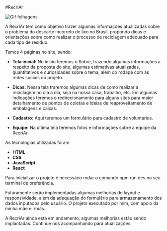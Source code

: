 #RecriAr

![Gif folhagens](https://c.tenor.com/mbdpCOfomOwAAAAC/anime-aesthetic.gif)

A RecriAr tem como objetivo trazer algumas informações atualizadas sobre o problema do descarte incorreto de lixo no Brasil, propondo dicas e orientações sobre como realizar o processo de reciclagem adequado para cada tipo de resíduo.

Temos 4 páginas no site, sendo:

* **Tela inicial:** No início teremos o Sobre, trazendo algumas informações a respeito da proposta do site, algumas estimativas atualizadas, quantitativos e curiosidades sobre o tema, além do rodapé com as redes sociais do projeto.

* **Dicas:** Nessa tela traremos algumas dicas de como realizar a reciclagem no dia a dia, seja na nossa casa, trabalho, etc. Em algumas indicações teremos o redirecionamento para alguns sites para maior detalhamento de pontos de coletas e ideias de reaproveitamento de embalagens e caixas. 

* **Cadastro:** Aqui teremos um formulário para cadastro de voluntários.

* **Equipe:** Na última tela teremos fotos e informações sobre a equipe da RecriAr.

As tecnologias utilizadas foram:

* **HTML**
* **CSS**
* **JavaScript**
* **React**

Para inicializar o projeto é necessário rodar o comando npm run dev no seu terminal de preferência.

Futuramente serão implementadas algumas melhorias de layout e responsividade, além da adequação do formulário para armazenamento dos dados inputados pelo usuário. O projeto executado por mim, com apoio da minha mãe e irmãs.

A RecriAr ainda está em andamento, algumas melhorias estão sendo implantadas. Continue nos acompanhando para atualizações.
